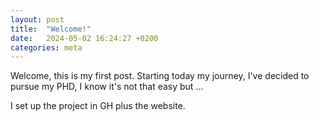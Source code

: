 ```yaml
---
layout: post
title:  "Welcome!"
date:   2024-05-02 16:24:27 +0200
categories: meta
---
```


Welcome, this is my first post. Starting today my journey, I've decided to pursue my PHD, I know it's not that easy but ...

I set up the project in GH plus the website.
